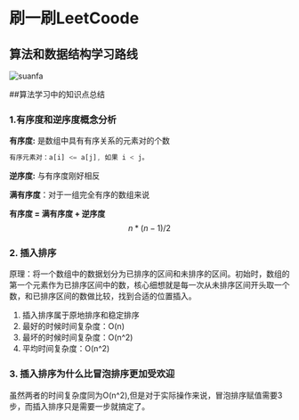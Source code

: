 # 刷一刷LeetCoode

## 算法和数据结构学习路线

![suanfa](http://img.pzhuweb.cn/suanfa.jpg)



##算法学习中的知识点总结

###  1.有序度和逆序度概念分析

**有序度:** 是数组中具有有序关系的元素对的个数

```js
有序元素对：a[i] <= a[j], 如果 i < j。
```

**逆序度:** 与有序度刚好相反

**满有序度**：对于一组完全有序的数组来说

 **有序度 = 满有序度 + 逆序度**
$$
n*(n-1)/2
$$

### 2. 插入排序

原理：将一个数组中的数据划分为已排序的区间和未排序的区间。初始时，数组的第一个元素作为已排序区间中的数，核心细想就是每一次从未排序区间开头取一个数，和已排序区间的数做比较，找到合适的位置插入。

1. 插入排序属于原地排序和稳定排序
2. 最好的时候时间复杂度：O(n)
3. 最坏的时候时间复杂度：O(n^2)
4. 平均时间复杂度：O(n^2)

### 3. 插入排序为什么比冒泡排序更加受欢迎

虽然两者的时间复杂度同为O(n^2),但是对于实际操作来说，冒泡排序赋值需要3步，而插入排序只是需要一步就搞定了。
